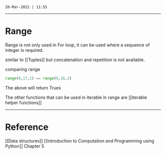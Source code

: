 `20-Mar-2022 | 11:55`


---
# Range

Range is not only used in For loop, it can be used where a sequence of integer is required.

similar to [[Tuples]] but concatenation and repetition is not available. 

comparing range
```py
range(0,17,2) == range(0,18,2)
```
The above will return Trues

The other functions that can be used in iterable in range are [[iterable helper functions]]

---
# Reference

[[Data structures]]
[[Introduction to Computation and Programming using Python]] Chapter 5